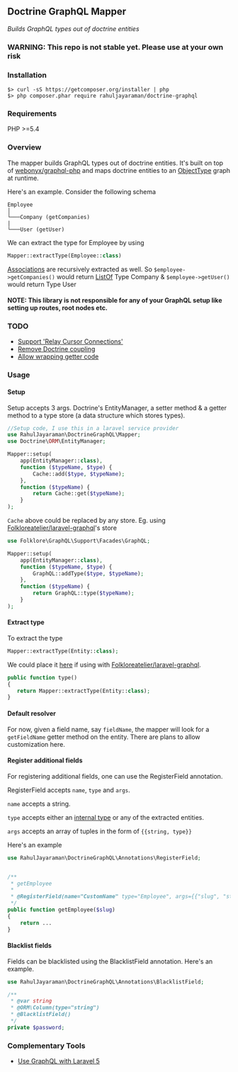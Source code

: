 ## Doctrine GraphQL Mapper

_Builds GraphQL types out of doctrine entities_

### WARNING: This repo is not stable yet. Please use at your own risk

### Installation
```
$> curl -sS https://getcomposer.org/installer | php
$> php composer.phar require rahuljayaraman/doctrine-graphql
```

### Requirements
PHP >=5.4

### Overview

The mapper builds GraphQL types out of doctrine entities. It's built on top of [webonyx/graphql-php](webonyx/graphql-php) and maps doctrine entities to an [ObjectType](http://webonyx.github.io/graphql-php/type-system/object-types/) graph at runtime.

Here's an example. Consider the following schema

```
Employee
│
└───Company (getCompanies)
|
└───User (getUser)
```

We can extract the type for Employee by using

```php
Mapper::extractType(Employee::class)
```
[Associations](http://docs.doctrine-project.org/projects/doctrine-orm/en/latest/reference/association-mapping.html) are recursively extracted as well. So `$employee->getCompanies()` would return [ListOf](http://webonyx.github.io/graphql-php/type-system/lists-and-nonnulls/) Type Company & `$employee->getUser()` would return Type User

#### NOTE: This library is not responsible for any of your GraphQL setup like setting up routes, root nodes etc.

### TODO

* [Support 'Relay Cursor Connections' ](https://github.com/rahuljayaraman/doctrine-graphql/issues/2)
* [Remove Doctrine coupling](https://github.com/rahuljayaraman/doctrine-graphql/issues/4)
* [Allow wrapping getter code](https://github.com/rahuljayaraman/doctrine-graphql/issues/3)

### Usage

#### Setup

Setup accepts 3 args. Doctrine's EntityManager, a setter method & a getter method to a type store (a data structure which stores types).

```php
//Setup code, I use this in a laravel service provider
use RahulJayaraman\DoctrineGraphQL\Mapper;
use Doctrine\ORM\EntityManager;

Mapper::setup(
    app(EntityManager::class),
    function ($typeName, $type) {
        Cache::add($type, $typeName);
    },
    function ($typeName) {
        return Cache::get($typeName);
    }
);
```

`Cache` above could be replaced by any store.
Eg. using [Folkloreatelier/laravel-graphql](https://github.com/Folkloreatelier/laravel-graphql)'s store

```php
use Folklore\GraphQL\Support\Facades\GraphQL;

Mapper::setup(
    app(EntityManager::class),
    function ($typeName, $type) {
        GraphQL::addType($type, $typeName);
    },
    function ($typeName) {
        return GraphQL::type($typeName);
    }
);
```


#### Extract type

To extract the type

```php
Mapper::extractType(Entity::class);
```

We could place it [here](https://github.com/Folkloreatelier/laravel-graphql#creating-a-query) if using with [Folkloreatelier/laravel-graphql](https://github.com/Folkloreatelier/laravel-graphql).

```php
public function type()
{
   return Mapper::extractType(Entity::class);
}
```

#### Default resolver

For now, given a field name, say `fieldName`, the mapper will look for a `getFieldName` getter method on the entity. There are plans to allow customization here.

#### Register additional fields

For registering additional fields, one can use the RegisterField annotation.

RegisterField accepts `name`, `type` and `args`.

`name` accepts a string.

`type` accepts either an [internal type](https://github.com/webonyx/graphql-php#internal-types) or any of the extracted entities.

`args` accepts an array of tuples in the form of `{{string, type}}`

Here's an example

```php
use RahulJayaraman\DoctrineGraphQL\Annotations\RegisterField;


/**
 * getEmployee
 *
 * @RegisterField(name="CustomName" type="Employee", args={{"slug", "string"}})
 */
public function getEmployee($slug)
{
    return ...
}
```

#### Blacklist fields

Fields can be blacklisted using the BlacklistField annotation. Here's an example.

```php
use RahulJayaraman\DoctrineGraphQL\Annotations\BlacklistField;

/**
 * @var string
 * @ORM\Column(type="string")
 * @BlacklistField()
 */
private $password;
```

### Complementary Tools
- [Use GraphQL with Laravel 5](https://github.com/Folkloreatelier/laravel-graphql)
